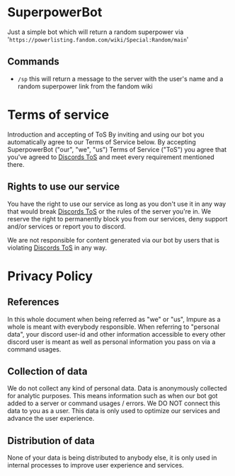 # SuperpowerBot

Just a simple bot which will return a random superpower via '```https://powerlisting.fandom.com/wiki/Special:Random/main```'

## Commands

- ```/sp``` this will return a message to the server with the user's name and a random superpower link from the fandom wiki

# Terms of service
Introduction and accepting of ToS
By inviting and using our bot you automatically agree to our Terms of Service below.
By accepting SuperpowerBot ("our", "we", "us") Terms of Service ("ToS") you agree that you've agreed to [Discords ToS](https://discord.com/terms) and meet every requirement mentioned there.

## Rights to use our service
You have the right to use our service as long as you don't use it in any way that would break [Discords ToS](https://discord.com/terms) or the rules of the server you're in. We reserve the right to permanently block you from our services, deny support and/or services or report you to discord.

We are not responsible for content generated via our bot by users that is violating [Discords ToS](https://discord.com/terms) in any way.

# Privacy Policy
## References
In this whole document when being referred as "we" or "us", Impure as a whole is meant with everybody responsible.
When referring to "personal data", your discord user-id and other information accessible to every other discord user is meant as well as personal information you pass on via a command usages.
## Collection of data
We do not collect any kind of personal data. 
Data is anonymously collected for analytic purposes. This means information such as when our bot got added to a server or command usages / errors.
We DO NOT connect this data to you as a user. This data is only used to optimize our services and advance the user experience.
## Distribution of data
None of your data is being distributed to anybody else, it is only used in internal processes to improve user experience and services.

